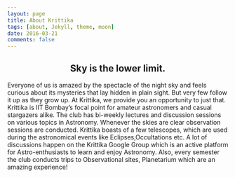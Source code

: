 ```yaml
---
layout: page
title: About Krittika
tags: [about, Jekyll, theme, moon]
date: 2016-03-21
comments: false
---
```

    
<center> <h2> Sky is the lower limit.</h2></center>


Everyone of us is amazed by the spectacle of the night sky and feels curious about its mysteries that lay hidden in plain sight. But very few follow it up as they grow up. At Krittika, we provide you an opportunity to just that. Krittika is IIT Bombay’s focal point for amateur astronomers and casual stargazers alike. The club has bi-weekly lectures and discussion sessions on various topics in Astronomy. Whenever the skies are clear observation sessions are conducted. Krittika boasts of a few telescopes, which are used during the astronomical events like Eclipses,Occultations etc. A lot of discussions happen on the Krittika Google Group which is an active platform for Astro-enthusiasts to learn and enjoy Astronomy. Also, every semester the club conducts trips to Observational sites, Planetarium which are an amazing experience!




